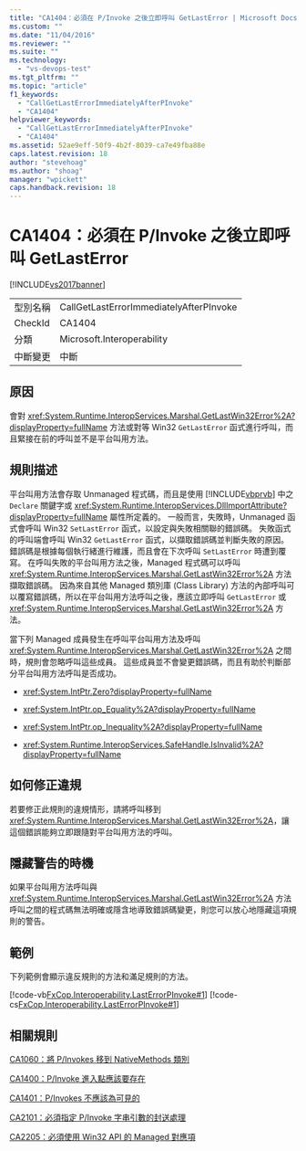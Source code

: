 ```yaml
---
title: "CA1404：必須在 P/Invoke 之後立即呼叫 GetLastError | Microsoft Docs"
ms.custom: ""
ms.date: "11/04/2016"
ms.reviewer: ""
ms.suite: ""
ms.technology: 
  - "vs-devops-test"
ms.tgt_pltfrm: ""
ms.topic: "article"
f1_keywords: 
  - "CallGetLastErrorImmediatelyAfterPInvoke"
  - "CA1404"
helpviewer_keywords: 
  - "CallGetLastErrorImmediatelyAfterPInvoke"
  - "CA1404"
ms.assetid: 52ae9eff-50f9-4b2f-8039-ca7e49fba88e
caps.latest.revision: 18
author: "stevehoag"
ms.author: "shoag"
manager: "wpickett"
caps.handback.revision: 18
---
```

# CA1404：必須在 P/Invoke 之後立即呼叫 GetLastError
[!INCLUDE[vs2017banner](../code-quality/includes/vs2017banner.md)]

|||  
|-|-|  
|型別名稱|CallGetLastErrorImmediatelyAfterPInvoke|  
|CheckId|CA1404|  
|分類|Microsoft.Interoperability|  
|中斷變更|中斷|  
  
## 原因  
 會對 <xref:System.Runtime.InteropServices.Marshal.GetLastWin32Error%2A?displayProperty=fullName> 方法或對等 Win32  `GetLastError` 函式進行呼叫，而且緊接在前的呼叫並不是平台叫用方法。  
  
## 規則描述  
 平台叫用方法會存取 Unmanaged 程式碼，而且是使用 [!INCLUDE[vbprvb](../code-quality/includes/vbprvb_md.md)] 中之 `Declare` 關鍵字或 <xref:System.Runtime.InteropServices.DllImportAttribute?displayProperty=fullName> 屬性所定義的。  一般而言，失敗時，Unmanaged 函式會呼叫 Win32 `SetLastError` 函式，以設定與失敗相關聯的錯誤碼。  失敗函式的呼叫端會呼叫 Win32 `GetLastError` 函式，以擷取錯誤碼並判斷失敗的原因。  錯誤碼是根據每個執行緒進行維護，而且會在下次呼叫 `SetLastError` 時遭到覆寫。  在呼叫失敗的平台叫用方法之後，Managed 程式碼可以呼叫 <xref:System.Runtime.InteropServices.Marshal.GetLastWin32Error%2A> 方法擷取錯誤碼。  因為來自其他 Managed 類別庫 \(Class Library\) 方法的內部呼叫可以覆寫錯誤碼，所以在平台叫用方法呼叫之後，應該立即呼叫 `GetLastError` 或 <xref:System.Runtime.InteropServices.Marshal.GetLastWin32Error%2A> 方法。  
  
 當下列 Managed 成員發生在呼叫平台叫用方法及呼叫 <xref:System.Runtime.InteropServices.Marshal.GetLastWin32Error%2A> 之間時，規則會忽略呼叫這些成員。  這些成員並不會變更錯誤碼，而且有助於判斷部分平台叫用方法呼叫是否成功。  
  
-   <xref:System.IntPtr.Zero?displayProperty=fullName>  
  
-   <xref:System.IntPtr.op_Equality%2A?displayProperty=fullName>  
  
-   <xref:System.IntPtr.op_Inequality%2A?displayProperty=fullName>  
  
-   <xref:System.Runtime.InteropServices.SafeHandle.IsInvalid%2A?displayProperty=fullName>  
  
## 如何修正違規  
 若要修正此規則的違規情形，請將呼叫移到 <xref:System.Runtime.InteropServices.Marshal.GetLastWin32Error%2A>，讓這個錯誤能夠立即跟隨對平台叫用方法的呼叫。  
  
## 隱藏警告的時機  
 如果平台叫用方法呼叫與 <xref:System.Runtime.InteropServices.Marshal.GetLastWin32Error%2A> 方法呼叫之間的程式碼無法明確或隱含地導致錯誤碼變更，則您可以放心地隱藏這項規則的警告。  
  
## 範例  
 下列範例會顯示違反規則的方法和滿足規則的方法。  
  
 [!code-vb[FxCop.Interoperability.LastErrorPInvoke#1](../code-quality/codesnippet/VisualBasic/ca1404-call-getlasterror-immediately-after-p-invoke_1.vb)]
 [!code-cs[FxCop.Interoperability.LastErrorPInvoke#1](../code-quality/codesnippet/CSharp/ca1404-call-getlasterror-immediately-after-p-invoke_1.cs)]  
  
## 相關規則  
 [CA1060：將 P\/Invokes 移到 NativeMethods 類別](../code-quality/ca1060-move-p-invokes-to-nativemethods-class.md)  
  
 [CA1400：P\/Invoke 進入點應該要存在](../Topic/CA1400:%20P-Invoke%20entry%20points%20should%20exist.md)  
  
 [CA1401：P\/Invokes 不應該為可見的](../Topic/CA1401:%20P-Invokes%20should%20not%20be%20visible.md)  
  
 [CA2101：必須指定 P\/Invoke 字串引數的封送處理](../code-quality/ca2101-specify-marshaling-for-p-invoke-string-arguments.md)  
  
 [CA2205：必須使用 Win32 API 的 Managed 對應項](../code-quality/ca2205-use-managed-equivalents-of-win32-api.md)